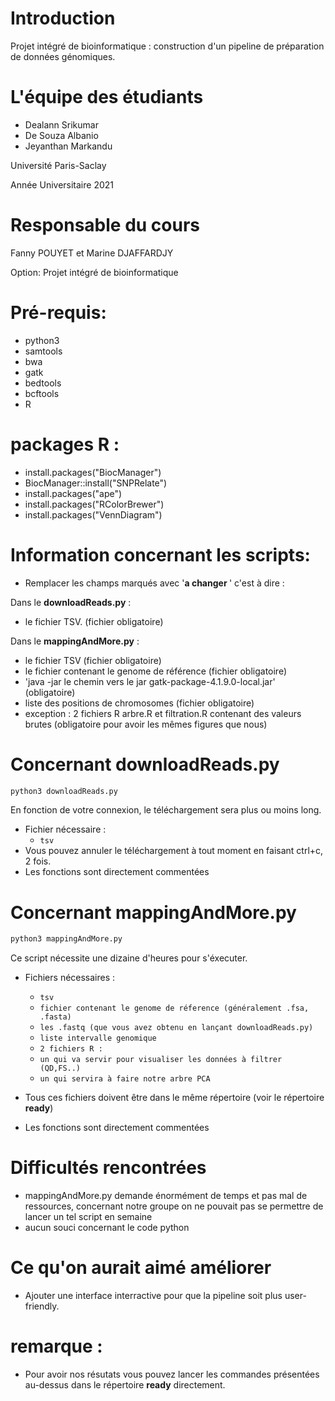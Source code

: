 
# Introduction
Projet intégré de bioinformatique : construction d'un pipeline de préparation de
données génomiques.

# L'équipe des étudiants

* Dealann Srikumar
* De Souza Albanio
* Jeyanthan Markandu

Université Paris-Saclay

Année Universitaire 2021

# Responsable du cours

Fanny POUYET et Marine DJAFFARDJY

Option: Projet intégré de bioinformatique 
# Pré-requis: 

* python3
* samtools
* bwa 
* gatk
* bedtools
* bcftools
* R

# packages R :
* install.packages("BiocManager")
* BiocManager::install("SNPRelate")
* install.packages("ape")
* install.packages("RColorBrewer")
* install.packages("VennDiagram")

# Information concernant les scripts:

* Remplacer les champs marqués avec '<b>a changer </b>' c'est à dire :

Dans le <b>downloadReads.py</b> : 
* le fichier TSV. (fichier obligatoire)

Dans le <b>mappingAndMore.py</b> : 

* le fichier TSV (fichier obligatoire)
* le fichier contenant le genome de référence (fichier obligatoire)
*  'java -jar le chemin vers le jar gatk-package-4.1.9.0-local.jar' (obligatoire)
*  liste des positions de chromosomes (fichier obligatoire)
*  exception : 2 fichiers R arbre.R et filtration.R contenant des valeurs brutes (obligatoire pour avoir les mêmes figures que nous)

# Concernant downloadReads.py
 ```sh
python3 downloadReads.py
```  
En fonction de votre connexion, le téléchargement sera plus ou moins long.
* Fichier nécessaire :
	- `tsv`
* Vous pouvez annuler le téléchargement à tout moment en faisant ctrl+c, 2 fois.
* Les fonctions sont directement commentées

# Concernant  mappingAndMore.py

 ```sh
python3 mappingAndMore.py
```  
Ce script nécessite une dizaine d'heures pour s'éxecuter.

* Fichiers nécessaires : 
    - `tsv`
   - `fichier contenant le genome de réference (généralement .fsa, .fasta)`
   -  `les .fastq (que vous avez obtenu en lançant downloadReads.py) `
    - `liste intervalle genomique `
    - `2 fichiers R :   `
    - ` un qui va servir pour visualiser les données à filtrer (QD,FS..) `
	-  `un qui servira à faire notre arbre PCA` 

* Tous ces fichiers doivent être dans le même répertoire (voir le répertoire <b>ready</b>)
 
* Les fonctions sont directement commentées

# Difficultés rencontrées

* mappingAndMore.py demande énormément de temps et pas mal de ressources, concernant notre groupe on ne pouvait pas se permettre de lancer un tel script en semaine
* aucun souci concernant le code python

# Ce qu'on aurait aimé améliorer

* Ajouter une interface interractive pour que la pipeline soit plus user-friendly.

# remarque : 

* Pour avoir nos résutats vous pouvez lancer les commandes présentées au-dessus dans le répertoire  <b>ready</b> directement.
